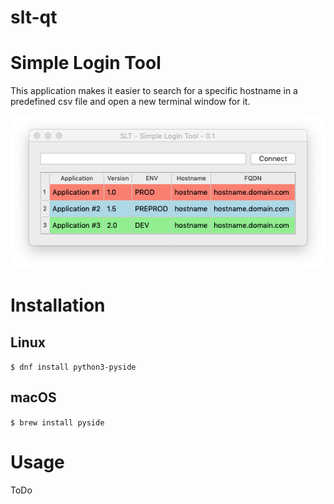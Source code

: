 # slt-qt

# Simple Login Tool

This application makes it easier to search for a specific hostname in a predefined csv file and open a new terminal window for it.

![Screenshot](/slt-qt-screenshot.png "Screenshot")

# Installation
## Linux

``
$ dnf install python3-pyside
``

## macOS

``
$ brew install pyside
``

# Usage

 ToDo
